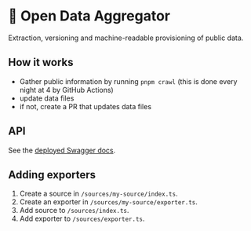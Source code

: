 # 🦑 Open Data Aggregator

Extraction, versioning and machine-readable provisioning of public data.

## How it works

- Gather public information by running `pnpm crawl` (this is done every night at 4 by GitHub Actions)
- update data files
- if not, create a PR that updates data files

## API

See the [deployed Swagger docs](https://krake.dev/swagger).

## Adding exporters

1. Create a source in `/sources/my-source/index.ts`.
2. Create an exporter in `/sources/my-source/exporter.ts`.
3. Add source to `/sources/index.ts`.
4. Add exporter to `/sources/exporter.ts`.
